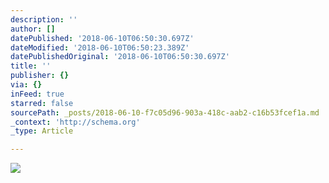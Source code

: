 ```yaml
---
description: ''
author: []
datePublished: '2018-06-10T06:50:30.697Z'
dateModified: '2018-06-10T06:50:23.389Z'
datePublishedOriginal: '2018-06-10T06:50:30.697Z'
title: ''
publisher: {}
via: {}
inFeed: true
starred: false
sourcePath: _posts/2018-06-10-f7c05d96-903a-418c-aab2-c16b53fcef1a.md
_context: 'http://schema.org'
_type: Article

---
```

![](https://the-grid-user-content.s3-us-west-2.amazonaws.com/74f0c17b-eaf5-4336-b569-fc516246b383.png)